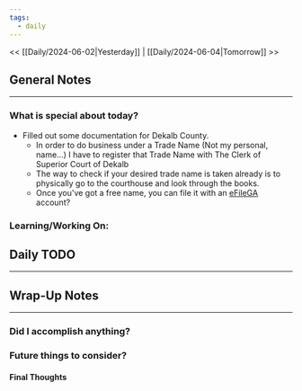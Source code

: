 ```yaml
---
tags:
  - daily
---
```

<< [[Daily/2024-06-02|Yesterday]] |  [[Daily/2024-06-04|Tomorrow]] >>

## General Notes
---
### What is special about today?
- Filled out some documentation for Dekalb County.
	- In order to do business under a Trade Name (Not my personal, name...) I have to register that Trade Name with The Clerk of Superior Court of Dekalb
	- The way to check if your desired trade name is taken already is to physically go to the courthouse and look through the books.
	- Once you've got a free name, you can file it with an [eFileGA](https://efilega.tylertech.cloud/OfsEfsp/ui/landing) account?

### Learning/Working On:



## Daily TODO
---




## Wrap-Up Notes
---
### Did I accomplish anything?
### Future things to consider?
#### Final Thoughts

